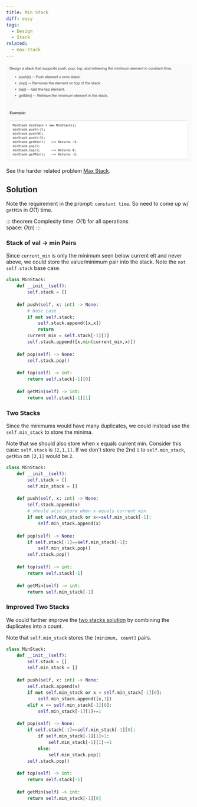 ```yaml
---
title: Min Stack
diff: easy
tags:
  - Design
  - Stack
related:
  - max-stack
---
```


<img class="medium-zoom" src="/algo/min-stack.png" alt="https://leetcode.com/problems/min-stack">

See the harder related problem [Max Stack](max_stack).

## Solution

Note the requirement in the prompt: `constant time`. So need to come up w/ `getMin` in $O(1)$ time.

::: theorem Complexity
time: $O(1)$ for all operations  
space: $O(n)$
:::

### Stack of val $\rightarrow$ min Pairs

Since `current_min` is only the minimum seen below current elt and never above, we could store the value/minimum pair into the stack. Note the `not self.stack` base case.

```py
class MinStack:
    def __init__(self):
        self.stack = []

    def push(self, x: int) -> None:
        # base case
        if not self.stack:
            self.stack.append([x,x])
            return
        current_min = self.stack[-1][1]
        self.stack.append([x,min(current_min,x)])

    def pop(self) -> None:
        self.stack.pop()

    def top(self) -> int:
        return self.stack[-1][0]

    def getMin(self) -> int:
        return self.stack[-1][1]
```

### Two Stacks

Since the minimums would have many duplicates, we could instead use the `self.min_stack` to store the minima.

Note that we should also store when x equals current min. Consider this case: `self.stack` is `[2,1,1]`. If we don't store the 2nd `1` to `self.min_stack`, `getMin` on `[2,1]` would be `2`.

```py
class MinStack:
    def __init__(self):
        self.stack = []
        self.min_stack = []

    def push(self, x: int) -> None:
        self.stack.append(x)
        # should also store when x equals current min
        if not self.min_stack or x<=self.min_stack[-1]:
            self.min_stack.append(x)

    def pop(self) -> None:
        if self.stack[-1]==self.min_stack[-1]:
            self.min_stack.pop()
        self.stack.pop()

    def top(self) -> int:
        return self.stack[-1]

    def getMin(self) -> int:
        return self.min_stack[-1]
```

### Improved Two Stacks

We could further improve the [two stacks solution](#two-stacks) by combining the duplicates into a count.

Note that `self.min_stack` stores the `[minimum, count]` pairs.

```py
class MinStack:
    def __init__(self):
        self.stack = []
        self.min_stack = []

    def push(self, x: int) -> None:
        self.stack.append(x)
        if not self.min_stack or x < self.min_stack[-1][0]:
            self.min_stack.append([x,1])
        elif x == self.min_stack[-1][0]:
            self.min_stack[-1][1]+=1

    def pop(self) -> None:
        if self.stack[-1]==self.min_stack[-1][0]:
            if self.min_stack[-1][1]>1:
                self.min_stack[-1][1]-=1
            else:
                self.min_stack.pop()
        self.stack.pop()

    def top(self) -> int:
        return self.stack[-1]

    def getMin(self) -> int:
        return self.min_stack[-1][0]
```
